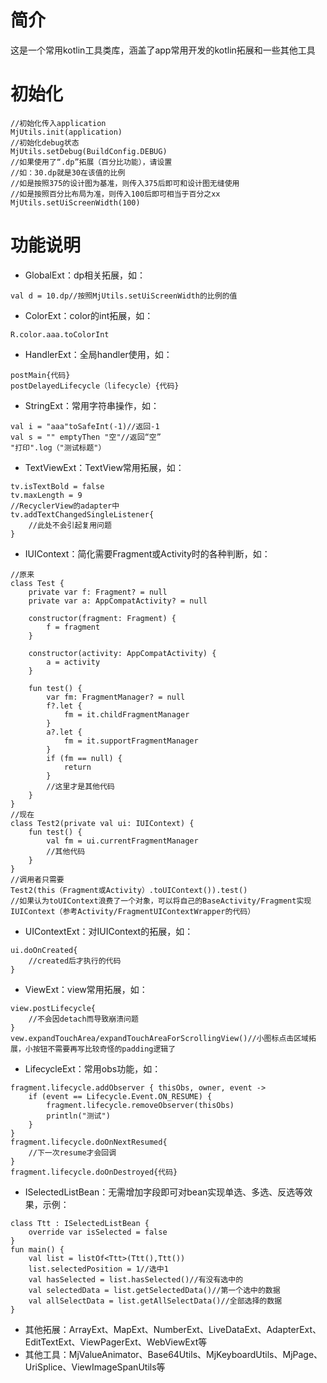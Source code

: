 # 简介
这是一个常用kotlin工具类库，涵盖了app常用开发的kotlin拓展和一些其他工具
# 初始化
```
//初始化传入application
MjUtils.init(application)
//初始化debug状态
MjUtils.setDebug(BuildConfig.DEBUG)
//如果使用了“.dp”拓展（百分比功能），请设置
//如：30.dp就是30在该值的比例
//如是按照375的设计图为基准，则传入375后即可和设计图无缝使用
//如是按照百分比布局为准，则传入100后即可相当于百分之xx
MjUtils.setUiScreenWidth(100)
```
# 功能说明
* GlobalExt：dp相关拓展，如：
```
val d = 10.dp//按照MjUtils.setUiScreenWidth的比例的值
```
* ColorExt：color的int拓展，如：
```
R.color.aaa.toColorInt
```
* HandlerExt：全局handler使用，如：
```
postMain{代码}
postDelayedLifecycle（lifecycle）{代码}
```
* StringExt：常用字符串操作，如：
```
val i = "aaa"toSafeInt(-1)//返回-1
val s = "" emptyThen "空"//返回“空”
"打印".log（"测试标题"）
```
* TextViewExt：TextView常用拓展，如：
```
tv.isTextBold = false
tv.maxLength = 9
//RecyclerView的adapter中
tv.addTextChangedSingleListener{
    //此处不会引起复用问题
}
```
* IUIContext：简化需要Fragment或Activity时的各种判断，如：
```
//原来
class Test {
    private var f: Fragment? = null
    private var a: AppCompatActivity? = null

    constructor(fragment: Fragment) {
        f = fragment
    }

    constructor(activity: AppCompatActivity) {
        a = activity
    }

    fun test() {
        var fm: FragmentManager? = null
        f?.let {
            fm = it.childFragmentManager
        }
        a?.let {
            fm = it.supportFragmentManager
        }
        if (fm == null) {
            return
        }
        //这里才是其他代码
    }
}
//现在
class Test2(private val ui: IUIContext) {
    fun test() {
        val fm = ui.currentFragmentManager
        //其他代码
    }
}
//调用者只需要
Test2(this（Fragment或Activity）.toUIContext()).test()
//如果认为toUIContext浪费了一个对象，可以将自己的BaseActivity/Fragment实现IUIContext（参考Activity/FragmentUIContextWrapper的代码）
```
* UIContextExt：对IUIContext的拓展，如：
```
ui.doOnCreated{
    //created后才执行的代码
}
```
* ViewExt：view常用拓展，如：
```
view.postLifecycle{
    //不会因detach而导致崩溃问题
}
vew.expandTouchArea/expandTouchAreaForScrollingView()//小图标点击区域拓展，小按钮不需要再写比较奇怪的padding逻辑了
```
* LifecycleExt：常用obs功能，如：
```
fragment.lifecycle.addObserver { thisObs, owner, event ->
    if (event == Lifecycle.Event.ON_RESUME) {
        fragment.lifecycle.removeObserver(thisObs)
        println("测试")
    }
}
fragment.lifecycle.doOnNextResumed{
    //下一次resume才会回调
}
fragment.lifecycle.doOnDestroyed{代码}
```
* ISelectedListBean：无需增加字段即可对bean实现单选、多选、反选等效果，示例：
```
class Ttt : ISelectedListBean {
    override var isSelected = false
}
fun main() {
    val list = listOf<Ttt>(Ttt(),Ttt())
    list.selectedPosition = 1//选中1
    val hasSelected = list.hasSelected()//有没有选中的
    val selectedData = list.getSelectedData()//第一个选中的数据
    val allSelectData = list.getAllSelectData()//全部选择的数据
}
```
* 其他拓展：ArrayExt、MapExt、NumberExt、LiveDataExt、AdapterExt、EditTextExt、ViewPagerExt、WebViewExt等
* 其他工具：MjValueAnimator、Base64Utils、MjKeyboardUtils、MjPage、UriSplice、ViewImageSpanUtils等